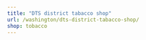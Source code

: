```yaml
---
title: "DTS district tabacco shop"
url: /washington/dts-district-tabacco-shop/
shop: tobacco
---
```

